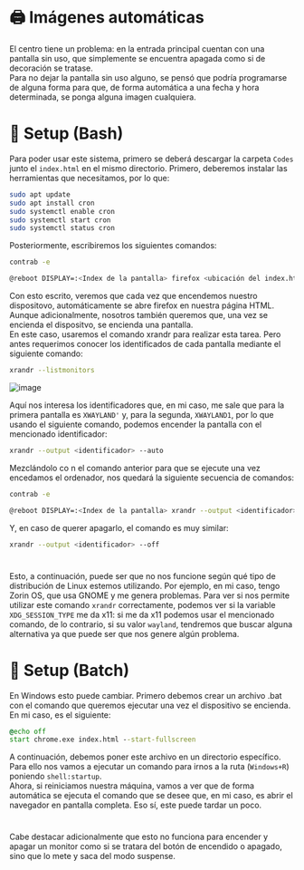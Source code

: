 # 🖨️ Imágenes automáticas

El centro tiene un problema: en la entrada principal cuentan con una pantalla sin uso, que simplemente se encuentra apagada como si de decoración se tratase.<br>
Para no dejar la pantalla sin uso alguno, se pensó que podría programarse de alguna forma para que, de forma automática a una fecha y hora determinada, se ponga alguna imagen cualquiera.<br>

# 🔨 Setup (Bash)

Para poder usar este sistema, primero se deberá descargar la carpeta `Codes` junto el `index.html` en el mismo directorio.
Primero, deberemos instalar las herramientas que necesitamos, por lo que:

```sh
sudo apt update
sudo apt install cron
sudo systemctl enable cron
sudo systemctl start cron
sudo systemctl status cron
```

Posteriormente, escribiremos los siguientes comandos:

```sh
contrab -e
```

```sh
@reboot DISPLAY=:<Index de la pantalla> firefox <ubicación del index.html> --kiosk 
```

Con esto escrito, veremos que cada vez que encendemos nuestro dispositovo, automáticamente se abre firefox en nuestra página HTML. Aunque adicionalmente, nosotros también queremos que, una vez se encienda el dispositvo, se encienda una pantalla.<br>
En este caso, usaremos el comando xrandr para realizar esta tarea. Pero antes requerimos conocer los identificados de cada pantalla mediante el siguiente comando:

```sh
xrandr --listmonitors
```

![image](https://github.com/user-attachments/assets/3e903e5a-4082-4ac6-8e93-d4ea35991284)

Aquí nos interesa los identificadores que, en mi caso, me sale que para la primera pantalla es `XWAYLAND'` y, para la segunda, `XWAYLAND1`, por lo que usando el siguiente comando, podemos encender la pantalla con el mencionado identificador:

```sh
xrandr --output <identificador> --auto
```

Mezclándolo co n el comando anterior para que se ejecute una vez encedamos el ordenador, nos quedará la siguiente secuencia de comandos:

```sh
contrab -e
```

```sh
@reboot DISPLAY=:<Index de la pantalla> xrandr --output <identificador> --auto firefox <ubicación del index.html> --kiosk 
```

Y, en caso de querer apagarlo, el comando es muy similar:

```sh
xrandr --output <identificador> --off
```

#

Esto, a continuación, puede ser que no nos funcione según qué tipo de distribución de Linux estemos utilizando. Por ejemplo, en mi caso, tengo Zorin OS, que usa GNOME y me genera problemas. Para ver si nos permite utilizar este comando `xrandr` correctamente, podemos ver si la variable `XDG_SESSION_TYPE` me da x11: si me da x11 podemos usar el mencionado comando, de lo contrario, si su valor `wayland`, tendremos que buscar alguna alternativa ya que puede ser que nos genere algún problema.

# 🔨 Setup (Batch)

En Windows esto puede cambiar. Primero debemos crear un archivo .bat con el comando que queremos ejecutar una vez el dispositivo se encienda. En mi caso, es el siguiente:

```bat
@echo off
start chrome.exe index.html --start-fullscreen
```

A continuación, debemos poner este archivo en un directorio específico. Para ello nos vamos a ejecutar un comando para irnos a la ruta (`Windows+R`) poniendo `shell:startup`.<br>
Ahora, si reiniciamos nuestra máquina, vamos a ver que de forma automática se ejecuta el comando que se desee que, en mi caso, es abrir el navegador en pantalla completa. Eso sí, este puede tardar un poco.


# 

Cabe destacar adicionalmente que esto no funciona para encender y apagar un monitor como si se tratara del botón de encendido o apagado, sino que lo mete y saca del modo suspense.
